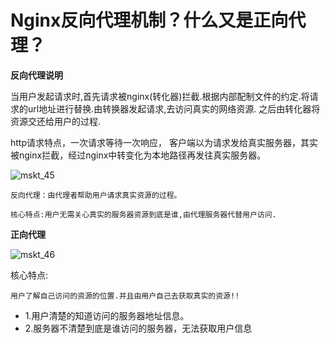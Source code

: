 # Nginx反向代理机制？什么又是正向代理？

**反向代理说明**

当用户发起请求时,首先请求被nginx(转化器)拦截.根据内部配制文件的约定.将请求的url地址进行替换.由转换器发起请求,去访问真实的网络资源.
之后由转化器将资源交还给用户的过程.

http请求特点，一次请求等待一次响应， 客户端以为请求发给真实服务器，其实被nginx拦截，经过nginx中转变化为本地路径再发往真实服务器。

![mskt_45](https://alexleon.oss-cn-shanghai.aliyuncs.com/markdown-pic/%E9%9D%A2%E8%AF%95%E8%80%83%E9%A2%98/mskt_45.png)

`反向代理：由代理者帮助用户请求真实资源的过程。`

`核心特点:用户无需关心真实的服务器资源到底是谁,由代理服务器代替用户访问.`

**正向代理**

![mskt_46](https://alexleon.oss-cn-shanghai.aliyuncs.com/markdown-pic/%E9%9D%A2%E8%AF%95%E8%80%83%E9%A2%98/mskt_46.png)

核心特点:

`用户了解自己访问的资源的位置.并且由用户自己去获取真实的资源!!`
- 1.用户清楚的知道访问的服务器地址信息。
- 2.服务器不清楚到底是谁访问的服务器，无法获取用户信息